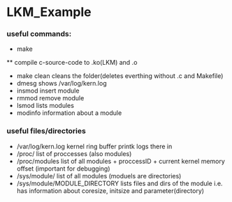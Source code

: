 # LKM_Example


### useful commands:

* make
    
**    compile c-source-code to .ko(LKM) and .o
* make clean
    cleans the folder(deletes everthing without .c and Makefile)
* dmesg
    shows /var/log/kern.log
* insmod
    insert module
* rmmod
    remove module
* lsmod
    lists modules
* modinfo
    information about a module

### useful files/directories

* /var/log/kern.log
    kernel ring buffer
    printk logs there in
* /proc/
    list of proccesses (also modules)
* /proc/modules
    list of all modules + proccessID + current kernel memory offset (important for debugging)
* /sys/module/
    list of all modules (moduels are directories)
* /sys/module/MODULE_DIRECTORY
    lists files and dirs of the module
    i.e. has information about coresize, initsize and parameter(directory)
